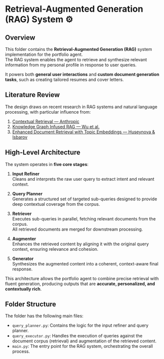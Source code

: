 # Retrieval-Augmented Generation (RAG) System ⚙️

## Overview

This folder contains the **Retrieval-Augmented Generation (RAG)** system implementation for the portfolio agent.  
The RAG system enables the agent to retrieve and synthesize relevant information from my personal profile in response to user queries.

It powers both **general user interactions** and **custom document generation tasks**, such as creating tailored resumes and cover letters.

## Literature Review

The design draws on recent research in RAG systems and natural language processing, with particular influence from:

1. [Contextual Retrieval — Anthropic](https://www.anthropic.com/news/contextual-retrieval)  
2. [Knowledge Graph Infused RAG — Wu et al.](https://arxiv.org/abs/2506.09542)  
3. [Enhanced Document Retrieval with Topic Embeddings — Huseynova & Isbarov](https://arxiv.org/abs/2408.10435)  

## High-Level Architecture

The system operates in **five core stages**:

1. **Input Refiner**  
   Cleans and interprets the raw user query to extract intent and relevant context.  

2. **Query Planner**  
   Generates a structured set of targeted sub-queries designed to provide deep contextual coverage from the corpus.  

3. **Retriever**  
   Executes sub-queries in parallel, fetching relevant documents from the corpus.  
   All retrieved documents are merged for downstream processing.  

4. **Augmenter**  
   Enhances the retrieved content by aligning it with the original query context, ensuring relevance and cohesion.  

5. **Generator**  
   Synthesizes the augmented content into a coherent, context-aware final response.  

This architecture allows the portfolio agent to combine precise retrieval with fluent generation, producing outputs that are **accurate, personalized, and contextually rich**.

## Folder Structure

The folder has the following main files:

- `query_planner.py`: Contains the logic for the input refiner and query planner.
- `query_executor.py`: Handles the execution of queries against the document corpus (retrieval) and augmentation of the retrieved content.
- `main.py`: The entry point for the RAG system, orchestrating the overall process.